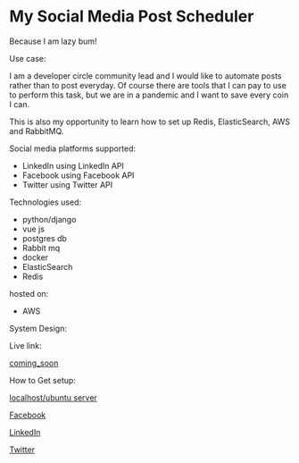 # My Social Media Post Scheduler

Because I am lazy bum!

Use case:

I am a developer circle community lead and I would like to automate posts rather than to post everyday. Of course there are tools that I can pay to use to perform this task, but we are in a pandemic and I want to save every coin I can.

This is also my opportunity to learn how to set up Redis, ElasticSearch, AWS and RabbitMQ.

Social media platforms supported:
- LinkedIn using LinkedIn API
- Facebook using Facebook API
- Twitter using Twitter API

Technologies used:

- python/django
- vue js 
- postgres db
- Rabbit mq
- docker
- ElasticSearch
- Redis

hosted on:
- AWS

System Design:

    
Live link:

[coming_soon](www.coming_soon.com)

How to Get setup:

[localhost/ubuntu server](https://github.com/Awinja-j/Social-Media-post-Scheduler/blob/main/scheduler/posta/README.MD)

[Facebook](https://github.com/Awinja-j/Social-Media-post-Scheduler/blob/main/scheduler/facebook/README.md)

[LinkedIn]()

[Twitter](https://github.com/Awinja-j/Social-Media-post-Scheduler/blob/main/scheduler/twitter/README.md)